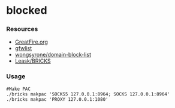 blocked
======

### Resources

* [GreatFire.org](https://zh.greatfire.org/analyzer)
* [gfwlist](https://github.com/gfwlist/gfwlist)
* [wongsyrone/domain-block-list](https://github.com/wongsyrone/domain-block-list)
* [Leask/BRICKS](https://github.com/Leask/BRICKS)

### Usage

```
#Make PAC
./bricks makpac 'SOCKS5 127.0.0.1:8964; SOCKS 127.0.0.1:8964'
./bricks makpac 'PROXY 127.0.0.1:1080'
```


